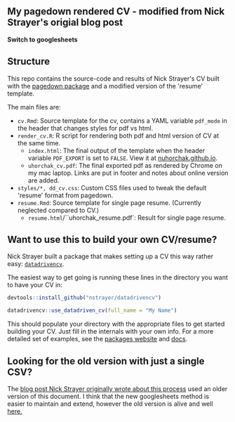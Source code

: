 ## My pagedown rendered CV - modified from Nick Strayer's origial blog post

__Switch to googlesheets__


## Structure

This repo contains the source-code and results of Nick Strayer's CV built with the [pagedown package](https://pagedown.rbind.io) and a modified version of the 'resume' template. 

The main files are:

- `cv.Rmd`: Source template for the cv, contains a YAML variable `pdf_mode` in the header that changes styles for pdf vs html. 
- `render_cv.R`: R script for rendering both pdf and html version of CV at the same time.
  - `index.html`: The final output of the template when the header variable `PDF_EXPORT` is set to `FALSE`. View it at [nuhorchak.github.io](https://nuhorchak.github.io/).
  - `uhorchak_cv.pdf`: The final exported pdf as rendered by Chrome on my mac laptop. Links are put in footer and notes about online version are added. 
- `styles/*, dd_cv.css`: Custom CSS files used to tweak the default 'resume' format from pagedown. 
- `resume.Rmd`: Source template for single page resume. (Currently neglected compared to CV.)
  - `resume.html`/``uhorchak_resume.pdf`: Result for single page resume.

## Want to use this to build your own CV/resume? 

Nick Strayer built a package that makes setting up a CV this way rather easy: [`datadrivencv`](http://nickstrayer.me/datadrivencv/).

The easiest way to get going is running these lines in the directory you want to have your CV in: 

```r
devtools::install_github("nstrayer/datadrivencv")

datadrivencv::use_datadriven_cv(full_name = "My Name")
```

This should populate your directory with the appropriate files to get started building your CV. Just fill in the internals with your own info. For a more detailed set of examples, see the [packages website](http://nickstrayer.me/datadrivencv/) and [docs](http://nickstrayer.me/datadrivencv/reference/use_datadriven_cv.html). 


## Looking for the old version with just a single CSV?

The [blog post Nick Strayer originally wrote about this process](https://livefreeordichotomize.com/2019/09/04/building_a_data_driven_cv_with_r/) used an older version of this document. I think that the new googlesheets method is easier to maintain and extend, however the old version is alive and well [here.](https://github.com/nstrayer/cv/releases/tag/1.0)


